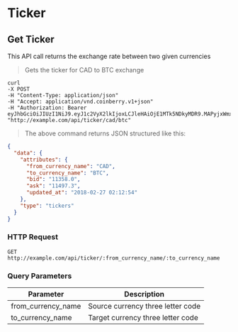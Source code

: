 # Ticker

## Get Ticker

This API call returns the exchange rate between two given currencies

> Gets the ticker for CAD to BTC exchange

```shell
curl 
-X POST
-H "Content-Type: application/json"
-H "Accept: application/vnd.coinberry.v1+json"
-H "Authorization: Bearer eyJhbGciOiJIUzI1NiJ9.eyJ1c2VyX2lkIjoxLCJleHAiOjE1MTk5NDkyMDR9.MAPyjxWmxGndSP6U0R5j7LMjnXAKTE7gYge61beJngs"
"http://example.com/api/ticker/cad/btc"
```

> The above command returns JSON structured like this:

```json
{
  "data": {
    "attributes": {
      "from_currency_name": "CAD",
      "to_currency_name": "BTC",
      "bid": "11358.0",
      "ask": "11497.3",
      "updated_at": "2018-02-27 02:12:54"
    },
    "type": "tickers"
  }
}

```

### HTTP Request

`GET http://example.com/api/ticker/:from_currency_name/:to_currency_name`

### Query Parameters

Parameter          | Description                       |
------------------ | --------------------------------- |
from_currency_name | Source currency three letter code |
to_currency_name   | Target currency three letter code |




